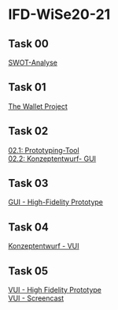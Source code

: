 # IFD-WiSe20-21

## Task 00
<a href="https://elenafaller.github.io/IFD-WiSe20-21/Task00/task0.html" target="_blank"> SWOT-Analyse </a>

## Task 01
<a href="https://elenafaller.github.io/IFD-WiSe20-21/Task01/01TheWalletProject.pdf" target="_blank"> The Wallet Project </a>

## Task 02
<a href="https://elenafaller.github.io/IFD-WiSe20-21/Task02/task02.html" target="_blank"> 02.1: Prototyping-Tool </a>
<br>
<a href="https://elenafaller.github.io/IFD-WiSe20-21/Task02/Konzeptentwurf-2.2.pdf" target="_blank"> 02.2: Konzeptentwurf- GUI </a>

## Task 03
<a href="https://xd.adobe.com/view/514be808-b216-47d1-b0e1-902bb7ad219f-0418/?fullscreen&hints=off" target="_blank"> GUI - High-Fidelity Prototype </a>

## Task 04
<a href="https://elenafaller.github.io/IFD-WiSe20-21/Task04/InterfaceDesign-VUI-04-V2.pdf" target="_blank"> Konzeptentwurf - VUI </a>

## Task 05
<a href="https://webuser.hs-furtwangen.de/~fallerel/InterfaceDesign/Aufgabe5/playground-artyom.html" target="_blank"> VUI - High Fidelity Prototype </a>
<br>
<a href="https://elenafaller.github.io/IFD-WiSe20-21/Task05/VUI-Screencast.mp4" target="_blank"> VUI - Screencast </a><br>


